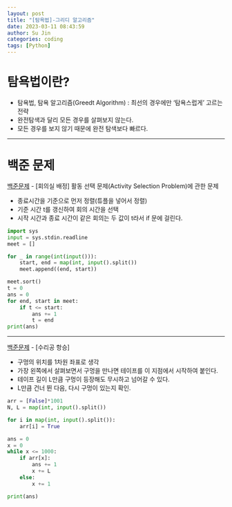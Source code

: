 ```yaml
---
layout: post
title: "[탐욕법]-그리디 알고리즘"
date: 2023-03-11 08:43:59
author: Su Jin
categories: coding
tags: [Python]
---
```


# 탐욕법이란?
- 탐욕법, 탐욕 알고리즘(Greedt Algorithm) : 최선의 경우에만 ‘탐욕스럽게’ 고르는 전략
- 완전탐색과 달리 모든 경우를 살펴보지 않는다.
- 모든 경우를 보지 않기 때문에 완전 탐색보다 빠르다.

---

# 백준 문제

[백준문제](https://www.acmicpc.net/problem/1931) - [회의실 배정] 활동 선택 문제(Activity Selection Problem)에 관한 문제

- 종료시간을 기준으로 먼저 정렬(튜플을 넣어서 정렬)
- 기준 시간 t를 갱신하여 회의 시간을 선택
- 시작 시간과 종료 시간이 같은 회의는 두 값이 t라서 if 문에 걸린다.

```python
import sys
input = sys.stdin.readline
meet = []

for _ in range(int(input())):
    start, end = map(int, input().split())
    meet.append((end, start))

meet.sort()
t = 0
ans = 0
for end, start in meet:
    if t <= start:
        ans += 1
        t = end
print(ans)
```

---

[백준문제](https://www.acmicpc.net/problem/1449) - [수리공 항승]

- 구멍의 위치를 1차원 좌표로 생각
- 가장 왼쪽에서 살펴보면서 구멍을 만나면 테이프를 이 지점에서 시작하여 붙인다.
- 테이프 길이 L만큼 구멍이 등장해도 무시하고 넘어갈 수 있다.
- L만큼 건너 뛴 다음, 다시 구멍이 있는지 확인.

```python
arr = [False]*1001
N, L = map(int, input().split())

for i in map(int, input().split()):
    arr[i] = True

ans = 0
x = 0
while x <= 1000:
    if arr[x]:
        ans += 1
        x += L
    else:
        x += 1

print(ans)
```